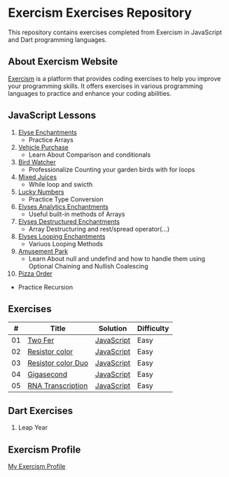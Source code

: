 # Exercism Exercises Repository

This repository contains exercises completed from Exercism in JavaScript and Dart programming languages.

## About Exercism Website

[Exercism](https://exercism.org/) is a platform that provides coding exercises to help you improve your programming skills. It offers exercises in various programming languages to practice and enhance your coding abilities.

## JavaScript Lessons

1. [Elyse Enchantments](https://github.com/MahmoodHashem/Exercism/tree/main/JavaScript/elyses-analytic-enchantments)
   - Practice Arrays
2. [Vehicle Purchase](https://github.com/MahmoodHashem/Exercism/tree/main/JavaScript/vehicle-purchase)
   - Learn About Comparison and conditionals
3. [Bird Watcher](https://github.com/MahmoodHashem/Exercism/tree/main/JavaScript/bird-watcher)
   - Professionalize Counting your garden birds with for loops
4. [Mixed Juices](https://github.com/MahmoodHashem/Exercism/tree/main/JavaScript/mixed-juices)
   - While loop and swicth
5. [Lucky Numbers](https://github.com/MahmoodHashem/Exercism/tree/main/JavaScript/lucky-numbers)
   - Practice Type Conversion
6. [Elyses Analytics Enchantments](https://github.com/MahmoodHashem/Exercism/tree/main/JavaScript/elyses-analytic-enchantments)
   - Useful built-in methods of Arrays
7. [Elyses Destructured Enchantments](https://github.com/MahmoodHashem/Exercism/tree/main/JavaScript/elyses-destructured-enchanments)
   - Array Destructuring and rest/spread operator(...)
8. [Elyses Looping Enchantments](https://github.com/MahmoodHashem/Exercism/tree/main/JavaScript/elyses-looping-enchantments)
   - Variuos Looping Methods
9. [Amusement Park](https://github.com/MahmoodHashem/Exercism/tree/main/JavaScript/amusment-park)
   - Learn About null and undefind and how to handle them using Optional Chaining and Nullish Coalescing
10. [Pizza Order](https://github.com/MahmoodHashem/Exercism/tree/main/JavaScript/pizza-order)
   - Practice Recursion

## Exercises

| #   | Title                                     | Solution | Difficulty |
| --- | ----------------------------------------- | -------- | ---------- |
| 01  | [ Two Fer](https://exercism.org/tracks/javascript/exercises/two-fer) |[JavaScript](https://github.com/MahmoodHashem/Exercism/tree/main/exercises/javascript/two-fer) | Easy |
| 02  | [ Resistor color](https://exercism.org/tracks/javascript/exercises/resistor-color) |[JavaScript](https://github.com/MahmoodHashem/Exercism/tree/main/exercises/javascript/resistor-color) | Easy |
| 03  | [ Resistor color Duo](https://exercism.org/tracks/javascript/exercises/resistor-color-duo) |[JavaScript](https://github.com/MahmoodHashem/Exercism/tree/main/exercises/javascript/resistor-color-duo) | Easy |
| 04  | [ Gigasecond](https://exercism.org/tracks/javascript/exercises/gigasecond) |[JavaScript](https://github.com/MahmoodHashem/Exercism/tree/main/exercises/javascript/gigasecond) | Easy |
| 05  | [ RNA Transcription](https://exercism.org/tracks/javascript/exercises/rna-transcription) |[JavaScript](https://github.com/MahmoodHashem/Exercism/tree/main/exercises/javascript/ran-transcription) | Easy |

## Dart Exercises

1. Leap Year

## Exercism Profile

[My Exercism Profile](https://exercism.org/profiles/MahmoodHashem)
